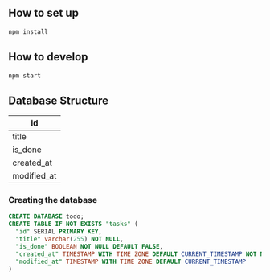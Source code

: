 ## How to set up

```bash
npm install
```

## How to develop

```bash
npm start
```

## Database Structure
|id         |
|-----------|
|title      |
|is_done    |
|created_at |
|modified_at| 

### Creating the database

```sql
CREATE DATABASE todo;
CREATE TABLE IF NOT EXISTS "tasks" (
  "id" SERIAL PRIMARY KEY,
  "title" varchar(255) NOT NULL,
  "is_done" BOOLEAN NOT NULL DEFAULT FALSE,
  "created_at" TIMESTAMP WITH TIME ZONE DEFAULT CURRENT_TIMESTAMP NOT NULL,
  "modified_at" TIMESTAMP WITH TIME ZONE DEFAULT CURRENT_TIMESTAMP
)

```